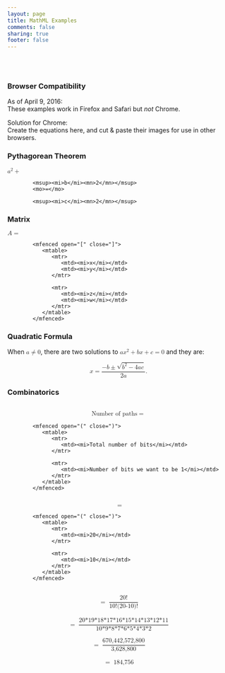 ```yaml
---
layout: page
title: MathML Examples
comments: false
sharing: true
footer: false
---
```

<br/>&nbsp;<br/>

### Browser Compatibility

As of April 9, 2016:<br/>
These examples work in Firefox and Safari but _not_ Chrome.

Solution for Chrome:<br/>
Create the equations here, and cut & paste their images for use in other browsers.

### Pythagorean Theorem

<math xmlns="http://www.w3.org/1998/Math/MathML">
  <mrow>
            <msup><mi>a</mi><mn>2</mn></msup>
            <mo>+</mo>
				
            <msup><mi>b</mi><mn>2</mn></msup>
            <mo>=</mo>
				
            <msup><mi>c</mi><mn>2</mn></msup>
  </mrow>
</math>


### Matrix

<math xmlns="http://www.w3.org/1998/Math/MathML">
  <mrow>
            <mi>A</mi>
            <mo>=</mo>
			
            <mfenced open="[" close="]">
               <mtable>
                  <mtr>
                     <mtd><mi>x</mi></mtd>
                     <mtd><mi>y</mi></mtd>
                  </mtr>
					
                  <mtr>
                     <mtd><mi>z</mi></mtd>
                     <mtd><mi>w</mi></mtd>
                  </mtr>
               </mtable>
            </mfenced>
  </mrow>
</math>

### Quadratic Formula

<mtext>When</mtext>
<math xmlns="http://www.w3.org/1998/Math/MathML">
  <mi>a</mi><mo>≠</mo><mn>0</mn>
  </math><mtext>, there are two solutions to</mtext>
<math xmlns="http://www.w3.org/1998/Math/MathML">
  <mi>a</mi><msup><mi>x</mi><mn>2</mn></msup>
  <mo>+</mo> <mi>b</mi><mi>x</mi>
  <mo>+</mo> <mi>c</mi> <mo>=</mo> <mn>0</mn>
</math>
<mtext>and they are: </mtext>
<br/>

<math xmlns="http://www.w3.org/1998/Math/MathML" display="block">
  <mi>x</mi> <mo>=</mo>
  <mrow>
    <mfrac>
      <mrow>
        <mo>−</mo>
        <mi>b</mi>
        <mo>±</mo>
        <msqrt>
          <msup><mi>b</mi><mn>2</mn></msup>
          <mo>−</mo>
          <mn>4</mn><mi>a</mi><mi>c</mi>
        </msqrt>
      </mrow>
      <mrow> <mn>2</mn><mi>a</mi> </mrow>
    </mfrac>
  </mrow>
  <mtext>.</mtext>
</math>

### Combinatorics

<br/>

<math xmlns="http://www.w3.org/1998/Math/MathML" display="block">
  <mrow>
            <mi>Number of paths</mi>
            <mo>=</mo>
			
            <mfenced open="(" close=")">
               <mtable>
                  <mtr>
                     <mtd><mi>Total number of bits</mi></mtd>
                  </mtr>
					
                  <mtr>
                     <mtd><mi>Number of bits we want to be 1</mi></mtd>
                  </mtr>
               </mtable>
            </mfenced>
  </mrow>
</math>

<br/>
<math xmlns="http://www.w3.org/1998/Math/MathML" display="block">
  <mrow>
            <mi>&nbsp;</mi>
            <mo>=</mo>
			
            <mfenced open="(" close=")">
               <mtable>
                  <mtr>
                     <mtd><mi>20</mi></mtd>
                  </mtr>
					
                  <mtr>
                     <mtd><mi>10</mi></mtd>
                  </mtr>
               </mtable>
            </mfenced>
  </mrow>
</math>

<br/>
<math xmlns="http://www.w3.org/1998/Math/MathML" display="block">
  <mi>&nbsp;</mi> <mo>=</mo>
  <mrow>
    <mfrac>
      <mrow>
        <mo>20!</mo>
      </mrow>
      <mrow>
        <mo>10!(20-10)!</mo>
      </mrow>
    </mfrac>
  </mrow>
</math>

<br/>
<math xmlns="http://www.w3.org/1998/Math/MathML" display="block">
  <mi>&nbsp;</mi> <mo>=</mo>
  <mrow>
    <mfrac>
      <mrow>
        <mo>20*19*18*17*16*15*14*13*12*11</mo>
      </mrow>
      <mrow>
        <mo>10*9*8*7*6*5*4*3*2</mo>
      </mrow>
    </mfrac>
  </mrow>
</math>

<br/>
<math xmlns="http://www.w3.org/1998/Math/MathML" display="block">
  <mi>&nbsp;</mi> <mo>=</mo>
  <mrow>
    <mfrac>
      <mrow>
        <mo>670,442,572,800</mo>
      </mrow>
      <mrow>
        <mo>3,628,800</mo>
      </mrow>
    </mfrac>
  </mrow>
</math>

<br/>
<math xmlns="http://www.w3.org/1998/Math/MathML" display="block">
  <mi>&nbsp;</mi> <mo>=</mo>
  <mrow>
        <mo>184,756</mo>
      </mrow>
    </mfrac>
  </mrow>
</math>

